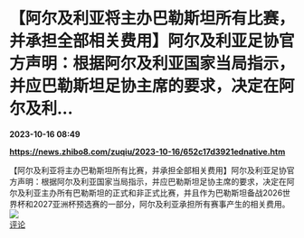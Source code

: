 # 【阿尔及利亚将主办巴勒斯坦所有比赛，并承担全部相关费用】阿尔及利亚足协官方声明：根据阿尔及利亚国家当局指示，并应巴勒斯坦足协主席的要求，决定在阿尔及利...

**2023-10-16 08:49**

**https://news.zhibo8.com/zuqiu/2023-10-16/652c17d3921ednative.htm**

【阿尔及利亚将主办巴勒斯坦所有比赛，并承担全部相关费用】阿尔及利亚足协官方声明：根据阿尔及利亚国家当局指示，并应巴勒斯坦足协主席的要求，决定在阿尔及利亚主办所有巴勒斯坦的正式和非正式比赛，并且作为巴勒斯坦备战2026世界杯和2027亚洲杯预选赛的一部分，阿尔及利亚承担所有赛事产生的相关费用。  
![](https://img3.chouti.com/CHOUTI_231016_3916E14DEE384D019702DD4917E393FB.jpg)  
[评论](https://m.chouti.com/link/40302202)